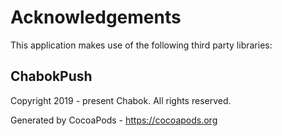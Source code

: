# Acknowledgements
This application makes use of the following third party libraries:

## ChabokPush

Copyright 2019 - present Chabok. All rights reserved.

Generated by CocoaPods - https://cocoapods.org
